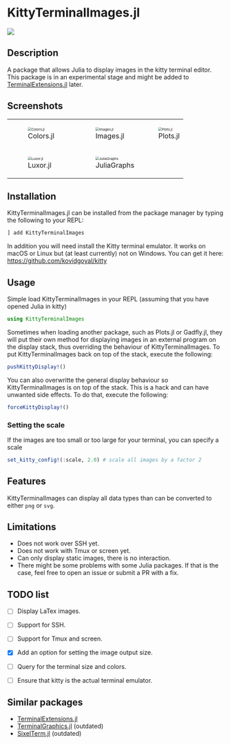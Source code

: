 # KittyTerminalImages.jl
![](https://img.shields.io/badge/lifecycle-experimental-orange.svg)

## Description
A package that allows Julia to display images in the kitty terminal editor. This package is in an experimental stage and might
be added to [TerminalExtensions.jl](https://github.com/Keno/TerminalExtensions.jl) later.

## Screenshots
| | | |
| ------------------------------------------------------------ | ------------------------------------------------------------ | ------------------------------------------------------------ |
| <figure><img src="https://github.com/simonschoelly/KittyTerminalImages.jl/blob/master/screenshots/screenshot-colors.png" alt="Colors.jl" style="zoom:50%;" /><figcaption>Colors.jl</figcaption></figure> | <figure><img src="https://github.com/simonschoelly/KittyTerminalImages.jl/blob/master/screenshots/screenshot-images.png" alt="Images.jl" style="zoom:50%;" /><figcaption>Images.jl</figcaption></figure> | <img src="https://github.com/simonschoelly/KittyTerminalImages.jl/blob/master/screenshots/screenshot-plots.png" alt="Plots.jl" style="zoom:50%;" /><figcaption>Plots.jl</figcaption></figure> |
| <figure><img src="https://github.com/simonschoelly/KittyTerminalImages.jl/blob/master/screenshots/screenshot-luxor.png" alt="Luxor.jl" style="zoom:50%;" /><figcaption>Luxor.jl</figcaption></figure> | <figure><img src="https://github.com/simonschoelly/KittyTerminalImages.jl/blob/master/screenshots/screenshot-juliagraphs.png" alt="JuliaGraphs" style="zoom:50%;" /><figcaption>JuliaGraphs</figcaption></figure> |                                                              |



## Installation
KittyTerminalImages.jl can be installed from the package manager by typing the following to your REPL:
```julia
] add KittyTerminalImages
```
In addition you will need install the Kitty terminal emulator. It works on macOS or Linux but (at least currently) not on Windows. You can get it here: https://github.com/kovidgoyal/kitty


## Usage
Simple load KittyTerminalImages in your REPL (assuming that you have opened Julia in kitty)
```julia
using KittyTerminalImages
```
Sometimes when loading another package, such as Plots.jl or Gadfly.jl, they will put their own method for displaying images 
in an external program on the display stack, thus overriding the behaviour of KittyTerminalImages. To put KittyTerminalImages back
on top of the stack, execute the following:
```julia
pushKittyDisplay!()
```
You can also overwritte the general display behaviour so KittyTerminalImages is on top of the stack. This is a hack and can have
unwanted side effects. To do that, execute the following:
```julia
forceKittyDisplay!()
```

### Setting the scale
If the images are too small or too large for your terminal,
you can specify a scale
```julia
set_kitty_config!(:scale, 2.0) # scale all images by a factor 2
```

## Features
KittyTerminalImages can display all data types than can be converted to either `png` or `svg`.

## Limitations
* Does not work over SSH yet.
* Does not work with Tmux or screen yet.
* Can only display static images, there is no interaction.
* There might be some problems with some Julia packages. If that is the case, feel free to open an issue or submit a PR with a fix.

## TODO list
- [ ] Display LaTex images.
- [ ] Support for SSH.
- [ ] Support for Tmux and screen.
- [x] Add an option for setting the image output size.
- [ ] Query for the terminal size and colors.
- [ ] Ensure that kitty is the actual terminal emulator.


## Similar packages
* [TerminalExtensions.jl](https://github.com/Keno/TerminalExtensions.jl)
* [TerminalGraphics.jl](https://github.com/m-j-w/TerminalGraphics.jl) (outdated)
* [SixelTerm.jl](https://github.com/tshort/SixelTerm.jl) (outdated)
